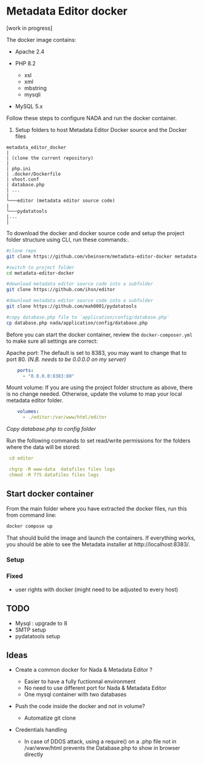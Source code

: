 # Metadata Editor docker
[work in progress]



The docker image contains:

- Apache 2.4
- PHP 8.2
  - xsl
  - xml
  - mbstring
  - mysqli

- MySQL 5.x

Follow these steps to configure NADA and run the docker container.

1. Setup folders to host Metadata Editor Docker source and the Docker files

```
metadata_editor_docker 
|
| (clone the current repository)
|
| php.ini
| .docker/Dockerfile
| vhost.conf
| database.php
| ...
|
└───editor (metadata editor source code)
|
└───pydatatools 
|...
│
```

To download the docker and docker source code and setup the project folder structure using CLI, run these commands:.

```bash
#clone repo 
git clone https://github.com/vbeinserm/metadata-editor-docker metadata-editor-docke

#switch to project folder
cd metadata-editor-docker

#download metadata editor source code into a subfolder
git clone https://github.com/ihsn/editor

#download metadata editor source code into a subfolder
git clone https://github.com/mah0001/pydatatools

#copy database.php file to `application/config/database.php`
cp database.php nada/application/config/database.php
```

Before you can start the docker container, review the `docker-composer.yml` to make sure all settings are correct:

Apache port: The default is set to 8383, you may want to change that to port 80. *(N.B. needs to be 0.0.0.0 on my server)*

```yaml
    ports:
      - "0.0.0.0:8383:80"
```

Mount volume: If you are using the project folder structure as above, there is no change needed. Otherwise, update the volume to map your local metadata editor folder.

```yaml
    volumes:
      - ./editor:/var/www/html/editor
```



*Copy database.php to config folder*



Run the following commands to set read/write permissions for the folders where the data will be stored:

```yaml
 cd editor

 chgrp -R www-data  datafiles files logs
 chmod -R 775 datafiles files logs
```



## Start docker container

From the main folder where you have extracted the docker files, run this from command line:

```bash
docker compose up 

```

That should build the image and launch the containers. If everything works, you should be able to see the Metadata installer at http://localhost:8383/.



### Setup


### Fixed
- user rights with docker (might need to be adjusted to every host)


## TODO

- Mysql : upgrade to 8
- SMTP setup
- pydatatools setup



## Ideas

- Create a common docker for Nada & Metadata Editor ?

  - Easier to have a fully fuctionnal environment
  - No need to use different port for Nada & Metadata Editor
  - One mysql container with two databases

- Push the code inside the docker and not in volume?

  - Automatize git clone

    

- Credentials handling
  - In case of DDOS attack, using a require() on a .php file not in /var/www/html prevents the Database.php to show in browser directly
